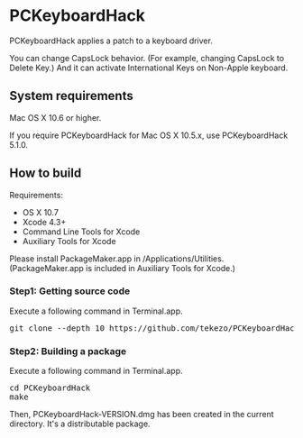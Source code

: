 PCKeyboardHack
==============

PCKeyboardHack applies a patch to a keyboard driver.

You can change CapsLock behavior. (For example, changing CapsLock to Delete Key.)
And it can activate International Keys on Non-Apple keyboard.


System requirements
-------------------

Mac OS X 10.6 or higher.

If you require PCKeyboardHack for Mac OS X 10.5.x, use PCKeyboardHack 5.1.0.


How to build
------------

Requirements:

* OS X 10.7
* Xcode 4.3+
* Command Line Tools for Xcode
* Auxiliary Tools for Xcode

Please install PackageMaker.app in /Applications/Utilities.
(PackageMaker.app is included in Auxiliary Tools for Xcode.)

### Step1: Getting source code

Execute a following command in Terminal.app.

<pre>
git clone --depth 10 https://github.com/tekezo/PCKeyboardHack.git
</pre>

### Step2: Building a package

Execute a following command in Terminal.app.

<pre>
cd PCKeyboardHack
make
</pre>

Then, PCKeyboardHack-VERSION.dmg has been created in the current directory.
It's a distributable package.

